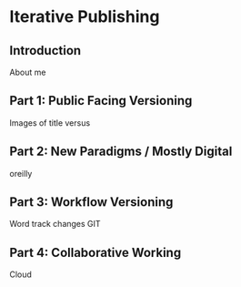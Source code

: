 # Iterative Publishing

## Introduction 

About me
## Part 1: Public Facing Versioning
Images of title versus
## Part 2: New Paradigms / Mostly Digital
oreilly
## Part 3: Workflow Versioning
Word track changes
GIT
## Part 4: Collaborative Working
Cloud
